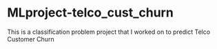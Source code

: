 # MLproject-telco_cust_churn
This is a classification problem project that I worked on to predict Telco Customer Churn
